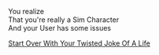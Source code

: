 You realize  
That you're really a Sim Character  
And your User has some issues  

[Start Over With Your Twisted Joke Of A Life](../wake_up.md)
